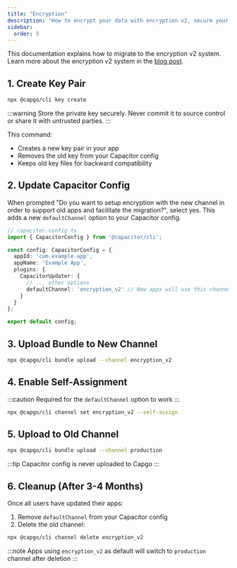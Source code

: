 ```yaml
---
title: "Encryption"
description: "How to encrypt your data with encryption v2, secure your app and ensure only you can update your users with your updates"
sidebar:
  order: 5
---
```


This documentation explains how to migrate to the encryption v2 system. Learn more about the encryption v2 system in the [blog post](/blog/introducing-end-to-end-security-to-capacitor-updater-with-code-signing).

## 1. Create Key Pair

```bash
npx @capgo/cli key create
```

:::warning
Store the private key securely. Never commit it to source control or share it with untrusted parties.
:::

This command:
- Creates a new key pair in your app
- Removes the old key from your Capacitor config
- Keeps old key files for backward compatibility

## 2. Update Capacitor Config

When prompted "Do you want to setup encryption with the new channel in order to support old apps and facilitate the migration?", select yes. This adds a new `defaultChannel` option to your Capacitor config.

```ts
// capacitor.config.ts
import { CapacitorConfig } from '@capacitor/cli';

const config: CapacitorConfig = {
  appId: 'com.example.app',
  appName: 'Example App',
  plugins: {
    CapacitorUpdater: {
      // ... other options
      defaultChannel: 'encryption_v2' // New apps will use this channel
    }
  }
};

export default config;
```

## 3. Upload Bundle to New Channel

```bash
npx @capgo/cli bundle upload --channel encryption_v2
```

## 4. Enable Self-Assignment

:::caution
Required for the `defaultChannel` option to work
:::

```bash
npx @capgo/cli channel set encryption_v2 --self-assign
```

## 5. Upload to Old Channel

```bash
npx @capgo/cli bundle upload --channel production
```

:::tip
Capacitor config is never uploaded to Capgo
:::

## 6. Cleanup (After 3-4 Months)

Once all users have updated their apps:

1. Remove `defaultChannel` from your Capacitor config
2. Delete the old channel:

```bash
npx @capgo/cli channel delete encryption_v2
```

:::note
Apps using `encryption_v2` as default will switch to `production` channel after deletion
:::

